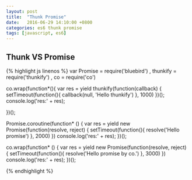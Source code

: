 ```yaml
---
layout: post
title:  "Thunk Promise"
date:   2016-06-29 14:10:00 +0800
categories: es6 thunk promise
tags: [javascript, es6]
---
```


## Thunk VS Promise

{% highlight js linenos %}
var Promise = require('bluebird')
  , thunkify = require('thunkify')
  , co = require('co')

co.wrap(function*(){
  var res = yield thunkify(function(callback) {
    setTimeout(function(){
      callback(null, 'Hello thunkify')
    }, 1000)
  })();
  console.log('res:' + res);

})();

Promise.coroutine(function* () {
  var res = yield new Promise(function(resolve, reject) {
    setTimeout(function(){
      resolve('Hello promise')
    }, 2000)
  })
  console.log('res:' + res);
})();

co.wrap(function* () {
  var res = yield new Promise(function(resolve, reject) {
    setTimeout(function(){
      resolve('Hello promise by co.')
    }, 3000)
  })
  console.log('res:' + res);
})();

{% endhighlight %}
